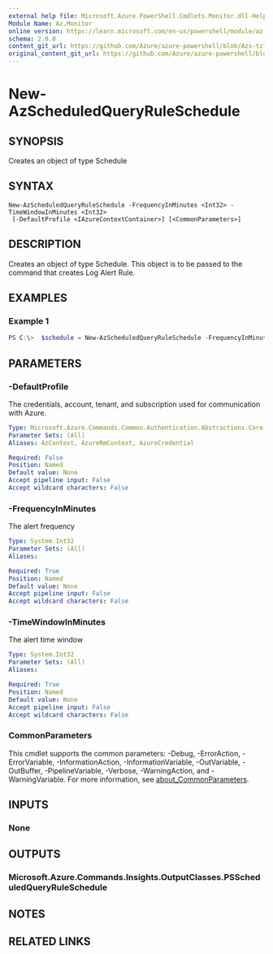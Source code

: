 ```yaml
---
external help file: Microsoft.Azure.PowerShell.Cmdlets.Monitor.dll-Help.xml
Module Name: Az.Monitor
online version: https://learn.microsoft.com/en-us/powershell/module/az.monitor/new-azscheduledqueryruleschedule
schema: 2.0.0
content_git_url: https://github.com/Azure/azure-powershell/blob/Azs-tzl/src/Monitor/Monitor/help/New-AzScheduledQueryRuleSchedule.md
original_content_git_url: https://github.com/Azure/azure-powershell/blob/Azs-tzl/src/Monitor/Monitor/help/New-AzScheduledQueryRuleSchedule.md
---
```


# New-AzScheduledQueryRuleSchedule

## SYNOPSIS
Creates an object of type Schedule

## SYNTAX

```
New-AzScheduledQueryRuleSchedule -FrequencyInMinutes <Int32> -TimeWindowInMinutes <Int32>
 [-DefaultProfile <IAzureContextContainer>] [<CommonParameters>]
```

## DESCRIPTION
Creates an object of type Schedule.
This object is to be passed to the command that creates Log Alert Rule.

## EXAMPLES

### Example 1
```powershell
PS C:\>  $schedule = New-AzScheduledQueryRuleSchedule -FrequencyInMinutes 15 -TimeWindowInMinutes 15
```

## PARAMETERS

### -DefaultProfile
The credentials, account, tenant, and subscription used for communication with Azure.

```yaml
Type: Microsoft.Azure.Commands.Common.Authentication.Abstractions.Core.IAzureContextContainer
Parameter Sets: (All)
Aliases: AzContext, AzureRmContext, AzureCredential

Required: False
Position: Named
Default value: None
Accept pipeline input: False
Accept wildcard characters: False
```

### -FrequencyInMinutes
The alert frequency

```yaml
Type: System.Int32
Parameter Sets: (All)
Aliases:

Required: True
Position: Named
Default value: None
Accept pipeline input: False
Accept wildcard characters: False
```

### -TimeWindowInMinutes
The alert time window

```yaml
Type: System.Int32
Parameter Sets: (All)
Aliases:

Required: True
Position: Named
Default value: None
Accept pipeline input: False
Accept wildcard characters: False
```

### CommonParameters
This cmdlet supports the common parameters: -Debug, -ErrorAction, -ErrorVariable, -InformationAction, -InformationVariable, -OutVariable, -OutBuffer, -PipelineVariable, -Verbose, -WarningAction, and -WarningVariable. For more information, see [about_CommonParameters](http://go.microsoft.com/fwlink/?LinkID=113216).

## INPUTS

### None

## OUTPUTS

### Microsoft.Azure.Commands.Insights.OutputClasses.PSScheduledQueryRuleSchedule

## NOTES

## RELATED LINKS
